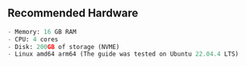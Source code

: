 ## Recommended Hardware
```py
- Memory: 16 GB RAM
- CPU: 4 cores
- Disk: 200GB of storage (NVME)
- Linux amd64 arm64 (The guide was tested on Ubuntu 22.04.4 LTS)
```
